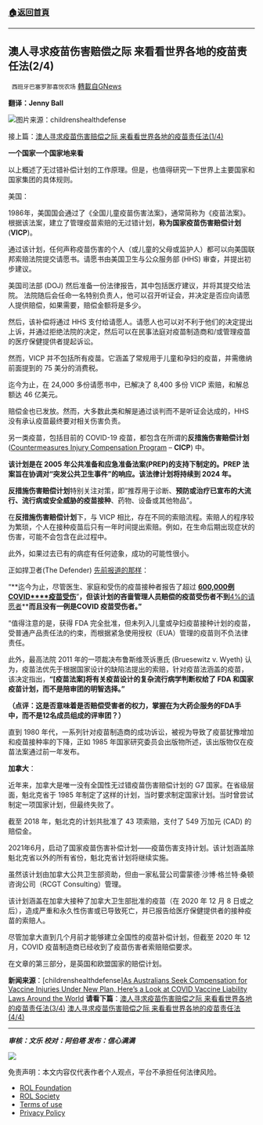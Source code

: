 ###  [:house:返回首頁](https://github.com/ourhimalayas/txt)
---


## 澳人寻求疫苗伤害赔偿之际 来看看世界各地的疫苗责任法(2/4)
` 西班牙巴塞罗那喜悦农场` [轉載自GNews](https://gnews.org/zh-hans/1718971/)

**翻译：Jenny Ball**

![](https://assets.gnews.org/wp-content/uploads/2021/12/tempsnip29.png)图片来源：childrenshealthdefense

接上篇：[澳人寻求疫苗伤害赔偿之际 来看看世界各地的疫苗责任法(1/4)](https://gnews.org/zh-hans/1718949/)

**一个国家一个国家地来看**

以上概述了无过错补偿计划的工作原理。但是，也值得研究一下世界上主要国家和国家集团的具体规则。

美国：

1986年，美国国会通过了《全国儿童疫苗伤害法案》，通常简称为《疫苗法案》。 根据该法案，建立了管理疫苗索赔的无过错计划，**称为国家疫苗伤害赔偿计划** (**VICP**)。

通过该计划，任何声称疫苗伤害的个人（或儿童的父母或监护人）都可以向美国联邦索赔法院提交请愿书。请愿书由美国卫生与公众服务部 (HHS) 审查，并提出初步建议。

美国司法部 (DOJ) 然后准备一份法律报告，其中包括医疗建议，并将其提交给法院。 法院随后会任命一名特别负责人，他可以召开听证会，并决定是否应向请愿人提供赔偿，如果需要，赔偿金额将是多少。

然后，该补偿将通过 HHS 支付给请愿人。请愿人也可以对不利于他们的决定提出上诉，并通过拒绝法院的决定，然后可以在民事法庭对疫苗制造商和/或管理疫苗的医疗保健提供者提起诉讼。

然而，VICP 并不包括所有疫苗。它涵盖了常规用于儿童和孕妇的疫苗，并需缴纳前面提到的 75 美分的消费税。

迄今为止，在 24,000 多份请愿书中，已解决了 8,400 多份 VICP 索赔，和解总额达 46 亿美元。

赔偿金也已发放。然而，大多数此类和解是通过谈判而不是听证会达成的，HHS 没有承认疫苗最终要对相关伤害负责。

另一类疫苗，包括目前的 COVID-19 疫苗，都包含在所谓的**反措施伤害赔偿计划** ([Countermeasures Injury Compensation Program](https://www.hrsa.gov/cicp) – **CICP**) 中。

**该计划是在 2005 年公共准备和应急准备法案(PREP)的支持下制定的。PREP 法案旨在协调对“突发公共卫生事件”的响应。该法律计划将持续到 2024 年。**

**反措施伤害赔偿计划**特别关注对策，即“推荐用于诊断、**预防或治疗已宣布的大流行、流行病或安全威胁的疫苗接种**、药物、设备或其他物品”。

在**反措施伤害赔偿计划**下，与 VICP 相比，存在不同的索赔流程。索赔人的程序较为繁琐，个人在接种疫苗后只有一年时间提出索赔。例如，在生命后期出现症状的伤害，可能不会包含在此过程中。

此外，如果过去已有的病症有任何迹象，成功的可能性很小。

正如捍卫者(The Defender) [先前报道的那样](https://childrenshealthdefense.org/defender/mainstream-media-fda-approval-pfizer-vaccine/)：

“**迄今为止，尽管医生、家庭和受伤的疫苗接种者报告了超过 **[**600,000****例****COVID****疫苗受伤**](https://childrenshealthdefense.org/defender/vaers-cdc-deaths-adverse-events-covid-vaccines-booster-shots-september/)**”****，但该计划的吝啬管理人员赔偿的疫苗受伤者不到****[4%的请愿者](https://www.hrsa.gov/cicp/cicp-data)****而且没有一例是COVID 疫苗受伤者。”**

“值得注意的是，获得 FDA 完全批准，但未列入儿童或孕妇疫苗接种计划的疫苗，受普通产品责任法的约束，而根据紧急使用授权（EUA）管理的疫苗则不负法律责任。

此外，最高法院 2011 年的一项裁决布鲁斯维茨诉惠氏 (Bruesewitz v. Wyeth) 认为，疫苗法优先于根据国家设计的缺陷法提出的索赔，针对疫苗法涵盖的疫苗， 该决定指出，**“[疫苗法案]将有关疫苗设计的复杂流行病学判断权给了 FDA 和国家疫苗计划，而不是陪审团的明智选择。”**

**（点评：这是否意味着是否赔偿受害者的权力，掌握在为大药企服务的FDA手中，而不是12名成员组成的评审团？）**

直到 1980 年代，一系列针对疫苗制造商的成功诉讼，被视为导致了疫苗犹豫增加和疫苗接种率的下降，正如 1985 年国家研究委员会出版物所述，该出版物仅在疫苗法案通过前一年发布。

**加拿大**：

近年来，加拿大是唯一没有全国性无过错疫苗伤害赔偿计划的 G7 国家。在省级层面，魁北克省于 1985 年制定了这样的计划，当时要求制定国家计划。当时曾尝试制定一项国家计划，但最终失败了。

截至 2018 年，魁北克的计划共批准了 43 项索赔，支付了 549 万加元 (CAD) 的赔偿金。

2021年6月，启动了国家疫苗伤害补偿计划——疫苗伤害支持计划。该计划涵盖除魁北克省以外的所有省份，魁北克省计划将继续实施。

虽然该计划由加拿大公共卫生部资助，但由一家私营公司雷蒙德·沙博·格兰特·桑顿咨询公司（RCGT Consulting）管理。

该计划涵盖在加拿大接种了加拿大卫生部批准的疫苗（在 2020 年 12 月 8 日或之后），造成严重和永久性伤害或已导致死亡，并已报告给医疗保健提供者的接种疫苗的索赔人。

尽管加拿大直到几个月前才能够建立全国性的疫苗补偿计划，但截至 2020 年 12 月，COVID 疫苗制造商已经收到了疫苗伤害者索赔赔偿要求。

在文章的第三部分，是英国和欧盟国家的赔偿计划。

**新闻来源**：[childrenshealthdefense][As Australians Seek Compensation for Vaccine Injuries Under New Plan, Here’s a Look at COVID Vaccine Liability Laws Around the World](https://childrenshealthdefense.org/defender/australians-compensation-vaccine-injuries-covid-liability-laws/?utm_source=salsa&amp;eType=EmailBlastContent&amp;eId=8cf7f424-2864-4605-a376-bed243b320a3)
**请看下篇**：[澳人寻求疫苗伤害赔偿之际 来看看世界各地的疫苗责任法(3/4)](https://gnews.org/zh-hans/1719035/)
[澳人寻求疫苗伤害赔偿之际 来看看世界各地的疫苗责任法(4/4)](https://gnews.org/zh-hans/1719051/)

* * *

***审核：文乐
校对：阿伯塔
发布：信心满满***

![](https://assets.gnews.org/wp-content/uploads/2021/12/GNEWS_CH.-1-3.jpeg)



 

免责声明：本文内容仅代表作者个人观点，平台不承担任何法律风险。

- [ROL Foundation](https://rolfoundation.org/)
- [ROL Society](https://rolsociety.org/)
- [Terms of use](https://gnews.org/terms-of-use-3/)
- [Privacy Policy](https://gnews.org/privacy-policy/)
